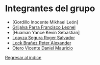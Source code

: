 # Integrantes del grupo

- [Gordillo Inocente Mikhael León]
- [Grijalva Parra Francisco Leonel](Francisco%20Grijalva/FranciscoGrijalva.md)
- [Huaman Yance Kevin Sebastian]
- [Loayza Segura Roger Salvador](Roger%20Loayza/RogerLoayza.md)
- [Lock Brañez Peter Alexander](Peter%20Lock/PeterLock.md)
- [Otero Vicente Daniel Mauricio](Mauricio%20Otero%20Vicente/MauricioOtero.md)



[Regresar al índice](../README.md)
